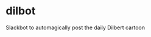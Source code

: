 # dilbot
Slackbot to automagically post the daily Dilbert cartoon

<!---
#URLs to help with development
https://slackhq.com/the-inevitable-rise-of-the-bots-36d9993e7bf5#.2q079x3vj
https://slackhq.com/a-beginner-s-guide-to-your-first-bot-97e5b0b7843d#.qd7rxub9z
*** https://api.slack.com/incoming-webhooks
https://api.slack.com/bot-users
https://api.slack.com/rtm
https://github.com/scripting/rssToSlack

`{
    "attachments": [
        {
            "fallback": "Dilbert Cartoon from 12/30/16",
            "color": "#e6e6e6",
            "title": "Dilbert Cartoon from 12/30/16",
            "title_link": "http://dilbert.com",
            "text": "",
            "image_url": "http://assets.amuniversal.com/5abac980a852013415d4005056a9545d",
            "ts": 123456789
        }
    ]
}`
https://api.slack.com/docs/messages/builder?msg=%7B%22attachments%22%3A%5B%7B%22fallback%22%3A%22Dilbert%20Cartoon%20from%2012%2F30%2F16%22%2C%22color%22%3A%22%23e6e6e6%22%2C%22title%22%3A%22Dilbert%20Cartoon%20from%2012%2F30%2F16%22%2C%22title_link%22%3A%22http%3A%2F%2Fdilbert.com%22%2C%22text%22%3A%22%22%2C%22image_url%22%3A%22http%3A%2F%2Fassets.amuniversal.com%2F5abac980a852013415d4005056a9545d%22%2C%22ts%22%3A123456789%7D%5D%7D
)
-->
